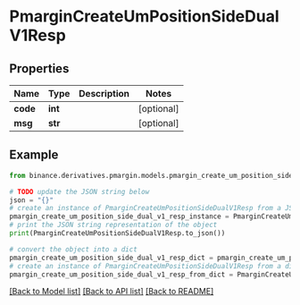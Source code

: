 # PmarginCreateUmPositionSideDualV1Resp


## Properties

Name | Type | Description | Notes
------------ | ------------- | ------------- | -------------
**code** | **int** |  | [optional] 
**msg** | **str** |  | [optional] 

## Example

```python
from binance.derivatives.pmargin.models.pmargin_create_um_position_side_dual_v1_resp import PmarginCreateUmPositionSideDualV1Resp

# TODO update the JSON string below
json = "{}"
# create an instance of PmarginCreateUmPositionSideDualV1Resp from a JSON string
pmargin_create_um_position_side_dual_v1_resp_instance = PmarginCreateUmPositionSideDualV1Resp.from_json(json)
# print the JSON string representation of the object
print(PmarginCreateUmPositionSideDualV1Resp.to_json())

# convert the object into a dict
pmargin_create_um_position_side_dual_v1_resp_dict = pmargin_create_um_position_side_dual_v1_resp_instance.to_dict()
# create an instance of PmarginCreateUmPositionSideDualV1Resp from a dict
pmargin_create_um_position_side_dual_v1_resp_from_dict = PmarginCreateUmPositionSideDualV1Resp.from_dict(pmargin_create_um_position_side_dual_v1_resp_dict)
```
[[Back to Model list]](../README.md#documentation-for-models) [[Back to API list]](../README.md#documentation-for-api-endpoints) [[Back to README]](../README.md)


